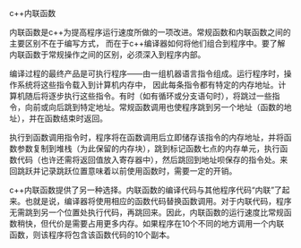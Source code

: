 c++内联函数

内联函数是c++为提高程序运行速度所做的一项改进。常规函数和内联函数之间的主要区别不在于编写方式，
而在于c++编译器如何将他们组合到程序中。要了解内联函数于常规操作之间的区别，必须深入到程序内部。

编译过程的最终产品是可执行程序——由一组机器语言指令组成。运行程序时，操作系统将这些指令载入到计算机内存中，
因此每条指令都有特定的内存地址。计算机随后将逐步执行这些指令。有时（如有循环或分支语句时），将跳过一些指令，向前或向后跳到特定地址。常规函数调用也使程序跳到另一个地址（函数的地址），并在函数结束时返回。

执行到函数调用指令时，程序将在函数调用后立即储存该指令的内存地址，并将函数参数复制到堆栈（为此保留的内存块），跳到标记函数七点的内存单元，执行函数代码（也许还需将返回值放入寄存器中），然后跳回到地址呗保存的指令处。来回跳跃并记录跳跃位置意味着以前使用函数时，需要一定的开销。

c++内联函数提供了另一种选择。内联函数的编译代码与其他程序代码“内联”了起来。也就是说，编译器将使用相应的函数代码替换函数调用。对于内联代码，程序无需跳到另一个位置处执行代码，再跳回来。因此，内联函数的运行速度比常规函数稍快，但代价是需要占用更多内存。如果程序在10个不同的地方调用一个内联函数，则该程序将包含该函数代码的10个副本。
